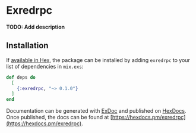 # Exredrpc

**TODO: Add description**

## Installation

If [available in Hex](https://hex.pm/docs/publish), the package can be installed
by adding `exredrpc` to your list of dependencies in `mix.exs`:

```elixir
def deps do
  [
    {:exredrpc, "~> 0.1.0"}
  ]
end
```

Documentation can be generated with [ExDoc](https://github.com/elixir-lang/ex_doc)
and published on [HexDocs](https://hexdocs.pm). Once published, the docs can
be found at [https://hexdocs.pm/exredrpc](https://hexdocs.pm/exredrpc).

